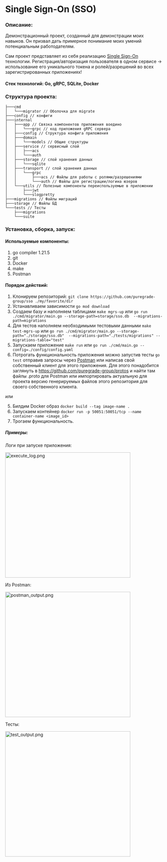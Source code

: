 # Single Sign-On (SSO)

### Описание:
Демонстрационный проект, созданный для демонстрации моих навыков.
Он призвал дать примерное понимание моих умений потенциальным работодателям.

Сам проект представляет из себя реализацию [Single Sign-On](https://ru.wikipedia.org/wiki/%D0%A2%D0%B5%D1%85%D0%BD%D0%BE%D0%BB%D0%BE%D0%B3%D0%B8%D1%8F_%D0%B5%D0%B4%D0%B8%D0%BD%D0%BE%D0%B3%D0%BE_%D0%B2%D1%85%D0%BE%D0%B4%D0%B0) технологии.
Регистрация/авторизация пользователя в одном сервисе 
-> использование его уникального токена и ролей/разрешений во всех зарегистрированных приложениях!

#### Стек технологий: Go, gRPC, SQLite, Docker

### Структура проекта:
```
├───cmd
│   └───migrator // Оболочка для migrate
├───config // конфиги
├───internal
│   ├───app // Связка компонентов приложения воедино
│   │   └───grpc // код приложения gRPC сервера
│   ├───config // Структура конфига приложения
│   ├───domain
│   │   └───models // Общие структуры
│   ├───service // сервисный слой
│   │   ├───acs
│   │   └───auth
│   ├───storage // слой хранения данных
│   │   └───sqlite
│   ├───transport // слой хранения данных
│   │   └───grpc
│   │       ├───acs // Файлы для работы с ролями/разрешениями
│   │       └───auth // Файлы для регистрации/логина юзеров
│   └───utils // Полезные компоненты переиспользуемые в приложении
│       ├───jwt
│       └───slogpretty
├───migrations // Файлы миграций
├───storage // Файлы БД
└───tests // Тесты
    ├───migrations
    └───suite
```

### Установка, сборка, запуск:

#### Используемые компоненты:
1. go compiler 1.21.5
2. git 
3. Docker
4. make
5. Postman

#### Порядок действий:

1. Клонируем репозиторий: `git clone https://github.com/puregrade-group/sso ./my/favorite/dir`
2. Устанавливаем зависимости `go mod download` 
3. Создаем базу и наполняем таблицами `make mgrs-up` или `go run ./cmd/migrator/main.go --storage-path=storage/sso.db  --migrations-path=migrations`
4. Для тестов наполняем необходимыми тестовыми данными `make test-mgrs-up` или `go run ./cmd/migrator/main.go --storage-path="./storage/sso.db"  --migrations-path="./tests/migrations" --migrations-table="test"`
5. Запускаем приложение `make run` или `go run ./cmd/main.go --config=./config/config.yaml`
6. Потрогать функциональность приложения можно запустив тесты `go test` отправив запросы через [Postman](https://www.postman.com/) или написав свой собственный клиент для этого приложения. Для этого понадобится заглянуть в https://github.com/puregrade-group/protos и найти там файлы .proto для Postman или импортировать актуальную для проекта версию генерируемых файлов этого репозитория для своего собственного клиента.

или

5. Билдим Docker образ `docker build --tag image-name .`
6. Запускаем контейнер `docker run -p 50051:50051/tcp --name container-name <image_id>`
7. Трогаем функциональность.

##### Примеры:

Логи при запуске приложения:
<p align="left"><img width="400px" src="execute_log.png" alt="execute_log.png"/></p>

Из Postman:
<p align="left"><img width="400px" src="postman_output.png" alt="postman_output.png"/></p>

Тесты:
<p align="left"><img width="400px" src="test_output.png" alt="test_output.png"/></p>

